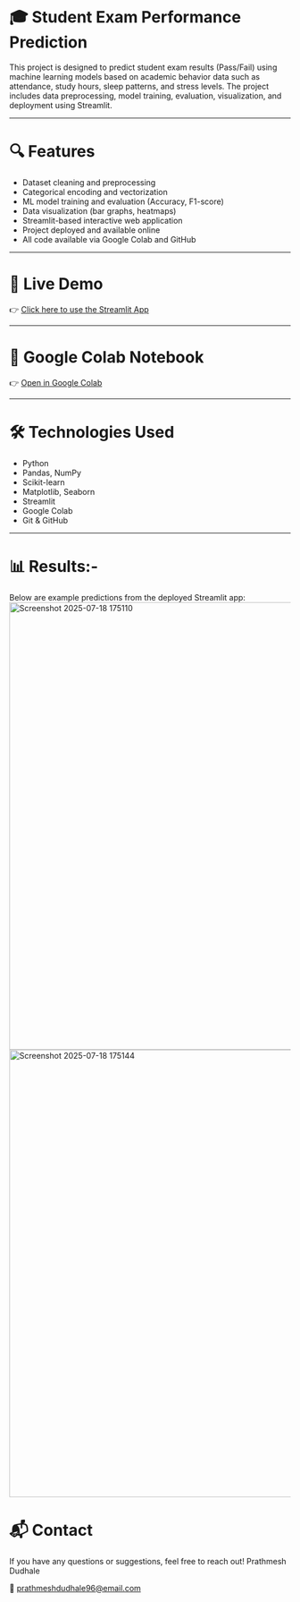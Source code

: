 # 🎓 Student Exam Performance Prediction

This project is designed to predict student exam results (Pass/Fail) using machine learning models based on academic behavior data such as attendance, study hours, sleep patterns, and stress levels. The project includes data preprocessing, model training, evaluation, visualization, and deployment using Streamlit.

---

# 🔍 Features

- Dataset cleaning and preprocessing
- Categorical encoding and vectorization
- ML model training and evaluation (Accuracy, F1-score)
- Data visualization (bar graphs, heatmaps)
- Streamlit-based interactive web application
- Project deployed and available online
- All code available via Google Colab and GitHub

---

# 🚀 Live Demo

👉 [Click here to use the Streamlit App](https://student-pass-fail-prediction-system.streamlit.app/)

---

# 📓 Google Colab Notebook

👉 [Open in Google Colab](https://colab.research.google.com/drive/1IMEkFvDbMmq5UL2QggcVxysg7v2Xp0Ie?usp=sharing)

---

# 🛠️ Technologies Used

- Python
- Pandas, NumPy
- Scikit-learn
- Matplotlib, Seaborn
- Streamlit
- Google Colab
- Git & GitHub

---


# 📊 Results:-

Below are example predictions from the deployed Streamlit app:
<img width="800" height="800" alt="Screenshot 2025-07-18 175110" src="https://github.com/user-attachments/assets/fdcb95b2-56f0-428d-af48-48938cca8fb4" />
<img width="800" height="800" alt="Screenshot 2025-07-18 175144" src="https://github.com/user-attachments/assets/79e3eaad-85c4-490b-8ccc-e0e124fa6adc" />


# 📬 Contact
If you have any questions or suggestions, feel free to reach out!
Prathmesh Dudhale

📧 prathmeshdudhale96@email.com 

